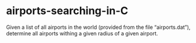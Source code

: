 # airports-searching-in-C
Given a list of all airports in the world (provided from the file “airports.dat”), determine all airports withing a given radius of a given airport.
